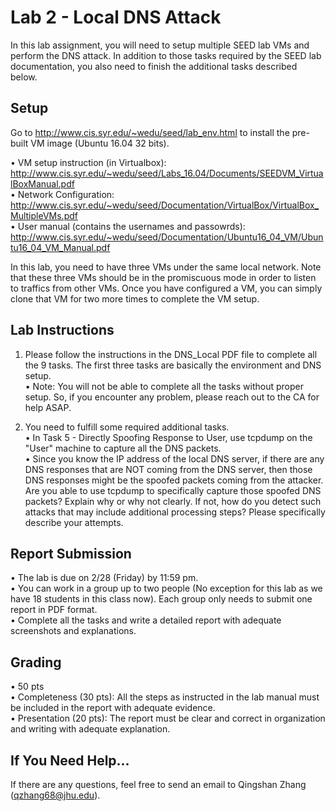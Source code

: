 # Lab 2 - Local DNS Attack

In this lab assignment, you will need to setup multiple SEED lab VMs and perform the DNS attack. In addition to those tasks required by the SEED lab documentation, you also need to finish the additional tasks described below.

## Setup 

Go to  http://www.cis.syr.edu/~wedu/seed/lab_env.html to install the pre-built VM image (Ubuntu 16.04 32 bits).  

•	VM setup instruction (in Virtualbox): http://www.cis.syr.edu/~wedu/seed/Labs_16.04/Documents/SEEDVM_VirtualBoxManual.pdf  
•	Network Configuration: http://www.cis.syr.edu/~wedu/seed/Documentation/VirtualBox/VirtualBox_MultipleVMs.pdf  
•	User manual (contains the usernames and passowrds): http://www.cis.syr.edu/~wedu/seed/Documentation/Ubuntu16_04_VM/Ubuntu16_04_VM_Manual.pdf  

In this lab, you need to have three VMs under the same local network. Note that these three VMs should be in the promiscuous mode in order to listen to traffics from other VMs. 
Once you have configured a VM, you can simply clone that VM for two more times to complete the VM setup.   


## Lab Instructions

1. Please follow the instructions in the DNS_Local PDF file to complete all the 9 tasks. The first three tasks are basically the environment and DNS setup.   
•	Note: You will not be able to complete all the tasks without proper setup. So, if you encounter any problem, please reach out to the CA for help ASAP. 
 
2. You need to fulfill some required additional tasks.  
•	In Task 5 - Directly Spoofing Response to User, use tcpdump on the "User" machine to capture all the DNS packets.  
•	Since you know the IP address of the local DNS server, if there are any DNS responses that are NOT coming from the DNS server, then those DNS responses might be the spoofed packets coming from the attacker. Are you able to use tcpdump to specifically capture those spoofed DNS packets?  Explain why or why not clearly. If not, how do you detect such attacks that may include additional processing steps? Please specifically describe your attempts.  


## Report Submission
•	The lab is due on 2/28 (Friday) by 11:59 pm.  
•	You can work in a group up to two people (No exception for this lab as we have 18 students in this class now). Each group only needs to submit one report in PDF format.  
•	Complete all the tasks and write a detailed report with adequate screenshots and explanations.  

## Grading

•	50 pts  
•	Completeness (30 pts): All the steps as instructed in the lab manual must be included in the report with adequate evidence.  
•	Presentation (20 pts): The report must be clear and correct in organization and writing with adequate explanation.  

## If You Need Help...

If there are any questions, feel free to send an email to Qingshan Zhang (qzhang68@jhu.edu).